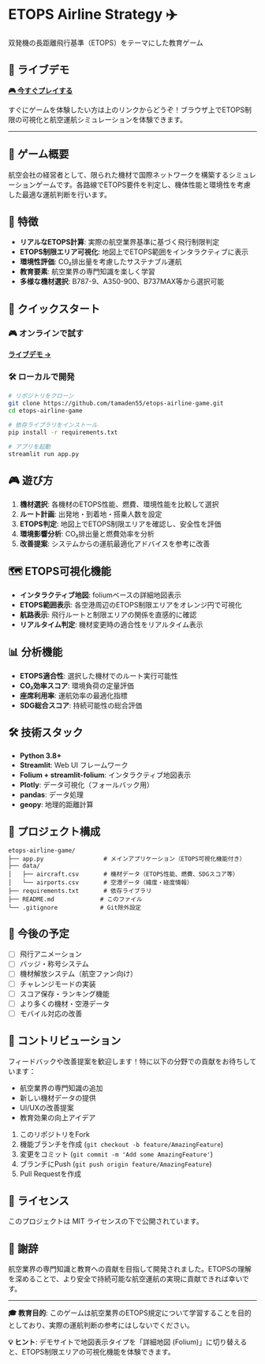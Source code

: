 # ETOPS Airline Strategy ✈️

双発機の長距離飛行基準（ETOPS）をテーマにした教育ゲーム

## 🚀 **ライブデモ**

**[🎮 今すぐプレイする](https://tamaden55.github.io/etops-airline-game/)**

すぐにゲームを体験したい方は上のリンクからどうぞ！ブラウザ上でETOPS制限の可視化と航空運航シミュレーションを体験できます。

---

## 🎯 ゲーム概要

航空会社の経営者として、限られた機材で国際ネットワークを構築するシミュレーションゲームです。各路線でETOPS要件を判定し、機体性能と環境性を考慮した最適な運航判断を行います。

## 🛫 特徴

- **リアルなETOPS計算**: 実際の航空業界基準に基づく飛行制限判定
- **ETOPS制限エリア可視化**: 地図上でETOPS範囲をインタラクティブに表示
- **環境性評価**: CO₂排出量を考慮したサステナブル運航
- **教育要素**: 航空業界の専門知識を楽しく学習
- **多様な機材選択**: B787-9、A350-900、B737MAX等から選択可能

## 🚀 クイックスタート

### **🎮 オンラインで試す**
**[ライブデモ →](https://tamaden55.github.io/etops-airline-game/)**

### **🛠 ローカルで開発**

```bash
# リポジトリをクローン
git clone https://github.com/tamaden55/etops-airline-game.git
cd etops-airline-game

# 依存ライブラリをインストール
pip install -r requirements.txt

# アプリを起動
streamlit run app.py
```

## 🎮 遊び方

1. **機材選択**: 各機材のETOPS性能、燃費、環境性能を比較して選択
2. **ルート計画**: 出発地・到着地・搭乗人数を設定
3. **ETOPS判定**: 地図上でETOPS制限エリアを確認し、安全性を評価
4. **環境影響分析**: CO₂排出量と燃費効率を分析
5. **改善提案**: システムからの運航最適化アドバイスを参考に改善

## 🗺️ ETOPS可視化機能

- **インタラクティブ地図**: foliumベースの詳細地図表示
- **ETOPS範囲表示**: 各空港周辺のETOPS制限エリアをオレンジ円で可視化
- **航路表示**: 飛行ルートと制限エリアの関係を直感的に確認
- **リアルタイム判定**: 機材変更時の適合性をリアルタイム表示

## 📊 分析機能

- **ETOPS適合性**: 選択した機材でのルート実行可能性
- **CO₂効率スコア**: 環境負荷の定量評価
- **座席利用率**: 運航効率の最適化指標
- **SDG総合スコア**: 持続可能性の総合評価

## 🛠 技術スタック

- **Python 3.8+**
- **Streamlit**: Web UI フレームワーク
- **Folium + streamlit-folium**: インタラクティブ地図表示
- **Plotly**: データ可視化（フォールバック用）
- **pandas**: データ処理
- **geopy**: 地理的距離計算

## 📁 プロジェクト構成

```
etops-airline-game/
├── app.py                 # メインアプリケーション（ETOPS可視化機能付き）
├── data/
│   ├── aircraft.csv       # 機材データ（ETOPS性能、燃費、SDGスコア等）
│   └── airports.csv       # 空港データ（緯度・経度情報）
├── requirements.txt       # 依存ライブラリ
├── README.md             # このファイル
└── .gitignore            # Git除外設定
```

## 🔮 今後の予定

- [ ] 飛行アニメーション
- [ ] バッジ・称号システム
- [ ] 機材解放システム（航空ファン向け）
- [ ] チャレンジモードの実装
- [ ] スコア保存・ランキング機能
- [ ] より多くの機材・空港データ
- [ ] モバイル対応の改善

## 🤝 コントリビューション

フィードバックや改善提案を歓迎します！特に以下の分野での貢献をお待ちしています：

- 航空業界の専門知識の追加
- 新しい機材データの提供
- UI/UXの改善提案
- 教育効果の向上アイデア

1. このリポジトリをFork
2. 機能ブランチを作成 (`git checkout -b feature/AmazingFeature`)
3. 変更をコミット (`git commit -m 'Add some AmazingFeature'`)
4. ブランチにPush (`git push origin feature/AmazingFeature`)
5. Pull Requestを作成

## 📝 ライセンス

このプロジェクトは MIT ライセンスの下で公開されています。

## 🙏 謝辞

航空業界の専門知識と教育への貢献を目指して開発されました。ETOPSの理解を深めることで、より安全で持続可能な航空運航の実現に貢献できれば幸いです。

---

**🎓 教育目的**: このゲームは航空業界のETOPS規定について学習することを目的としており、実際の運航判断の参考にはしないでください。

**💡 ヒント**: デモサイトで地図表示タイプを「詳細地図 (Folium)」に切り替えると、ETOPS制限エリアの可視化機能を体験できます。